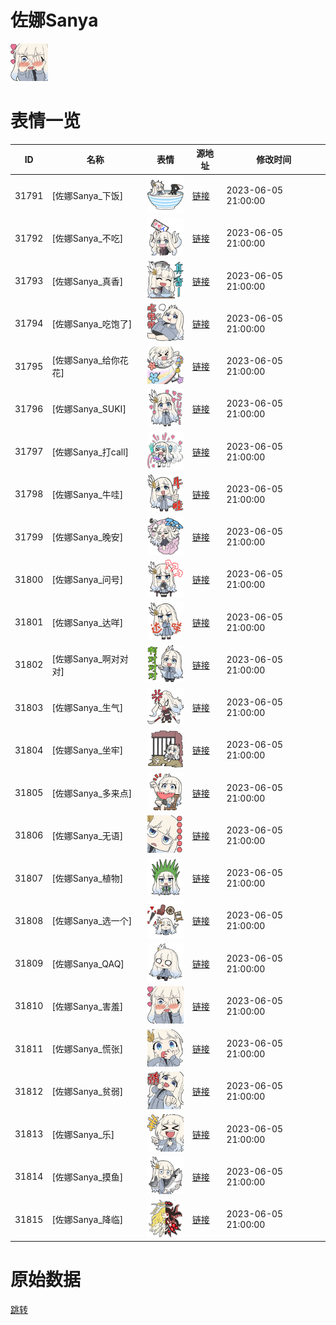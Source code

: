 # 佐娜Sanya

<img src="./cover.png" height="60" alt="cover" />

# 表情一览

|ID|名称|表情|源地址|修改时间|
|----|----|----|----|----|
|31791|[佐娜Sanya_下饭]|<img src="./pic/031791_%5B佐娜Sanya_下饭%5D.png" height="60" alt="下饭"/>|[链接](https://i0.hdslb.com/bfs/garb/fff6fc43f196371c28bfa26a3983bb33c493a4e0.png)|2023-06-05 21:00:00|
|31792|[佐娜Sanya_不吃]|<img src="./pic/031792_%5B佐娜Sanya_不吃%5D.png" height="60" alt="不吃"/>|[链接](https://i0.hdslb.com/bfs/garb/e06eab11374ec28dac4c7f3990af0ebbbe819eb8.png)|2023-06-05 21:00:00|
|31793|[佐娜Sanya_真香]|<img src="./pic/031793_%5B佐娜Sanya_真香%5D.png" height="60" alt="真香"/>|[链接](https://i0.hdslb.com/bfs/garb/400bd28fc002ff693071fb87a9178e4cd3523533.png)|2023-06-05 21:00:00|
|31794|[佐娜Sanya_吃饱了]|<img src="./pic/031794_%5B佐娜Sanya_吃饱了%5D.png" height="60" alt="吃饱了"/>|[链接](https://i0.hdslb.com/bfs/garb/8c46bc45fb816a9fafb4e59c7650d78d8459f3f6.png)|2023-06-05 21:00:00|
|31795|[佐娜Sanya_给你花花]|<img src="./pic/031795_%5B佐娜Sanya_给你花花%5D.png" height="60" alt="给你花花"/>|[链接](https://i0.hdslb.com/bfs/garb/8d0d9cce24ef9ab1af41e5d37b10ef2bed8d6a13.png)|2023-06-05 21:00:00|
|31796|[佐娜Sanya_SUKI]|<img src="./pic/031796_%5B佐娜Sanya_SUKI%5D.png" height="60" alt="SUKI"/>|[链接](https://i0.hdslb.com/bfs/garb/2d8ae2ec87532599aac80d5f716c6cf463bf407b.png)|2023-06-05 21:00:00|
|31797|[佐娜Sanya_打call]|<img src="./pic/031797_%5B佐娜Sanya_打call%5D.png" height="60" alt="打call"/>|[链接](https://i0.hdslb.com/bfs/garb/86788ecf6d8785e696d82ede051bca3b470ff5c1.png)|2023-06-05 21:00:00|
|31798|[佐娜Sanya_牛哇]|<img src="./pic/031798_%5B佐娜Sanya_牛哇%5D.png" height="60" alt="牛哇"/>|[链接](https://i0.hdslb.com/bfs/garb/69740876da467cf4a339b1f67fd31323f50aca44.png)|2023-06-05 21:00:00|
|31799|[佐娜Sanya_晚安]|<img src="./pic/031799_%5B佐娜Sanya_晚安%5D.png" height="60" alt="晚安"/>|[链接](https://i0.hdslb.com/bfs/garb/ed1f13214646855f244056d671337bb8020e704c.png)|2023-06-05 21:00:00|
|31800|[佐娜Sanya_问号]|<img src="./pic/031800_%5B佐娜Sanya_问号%5D.png" height="60" alt="问号"/>|[链接](https://i0.hdslb.com/bfs/garb/e9cd2c2a01032ad326812f8f821676f4893dfee3.png)|2023-06-05 21:00:00|
|31801|[佐娜Sanya_达咩]|<img src="./pic/031801_%5B佐娜Sanya_达咩%5D.png" height="60" alt="达咩"/>|[链接](https://i0.hdslb.com/bfs/garb/49168294396c59e92d1d498fd30158fe809091d5.png)|2023-06-05 21:00:00|
|31802|[佐娜Sanya_啊对对对]|<img src="./pic/031802_%5B佐娜Sanya_啊对对对%5D.png" height="60" alt="啊对对对"/>|[链接](https://i0.hdslb.com/bfs/garb/af33e81fb0a6a0d7615526ff54ec2a30eb85582d.png)|2023-06-05 21:00:00|
|31803|[佐娜Sanya_生气]|<img src="./pic/031803_%5B佐娜Sanya_生气%5D.png" height="60" alt="生气"/>|[链接](https://i0.hdslb.com/bfs/garb/6cda6adb385c2092270468a6cf384954ddfec016.png)|2023-06-05 21:00:00|
|31804|[佐娜Sanya_坐牢]|<img src="./pic/031804_%5B佐娜Sanya_坐牢%5D.png" height="60" alt="坐牢"/>|[链接](https://i0.hdslb.com/bfs/garb/961789d14eede8c51f736bb0165664e8ee7eda76.png)|2023-06-05 21:00:00|
|31805|[佐娜Sanya_多来点]|<img src="./pic/031805_%5B佐娜Sanya_多来点%5D.png" height="60" alt="多来点"/>|[链接](https://i0.hdslb.com/bfs/garb/f07dbfb434a8c7a9de1283eafbcd68ffee2d038e.png)|2023-06-05 21:00:00|
|31806|[佐娜Sanya_无语]|<img src="./pic/031806_%5B佐娜Sanya_无语%5D.png" height="60" alt="无语"/>|[链接](https://i0.hdslb.com/bfs/garb/abe69a4735d0afd9ef2de40e6f57e8306b9f8ff5.png)|2023-06-05 21:00:00|
|31807|[佐娜Sanya_植物]|<img src="./pic/031807_%5B佐娜Sanya_植物%5D.png" height="60" alt="植物"/>|[链接](https://i0.hdslb.com/bfs/garb/1424ef87a69e1209b82fc84a687721e4c9c7c71e.png)|2023-06-05 21:00:00|
|31808|[佐娜Sanya_选一个]|<img src="./pic/031808_%5B佐娜Sanya_选一个%5D.png" height="60" alt="选一个"/>|[链接](https://i0.hdslb.com/bfs/garb/12ae1f52d2fad7749ab25c3969db6c306a9cc496.png)|2023-06-05 21:00:00|
|31809|[佐娜Sanya_QAQ]|<img src="./pic/031809_%5B佐娜Sanya_QAQ%5D.png" height="60" alt="QAQ"/>|[链接](https://i0.hdslb.com/bfs/garb/ab91d92886d37eb76ad0976811d0762775dce065.png)|2023-06-05 21:00:00|
|31810|[佐娜Sanya_害羞]|<img src="./pic/031810_%5B佐娜Sanya_害羞%5D.png" height="60" alt="害羞"/>|[链接](https://i0.hdslb.com/bfs/garb/c8c17b6c5e30554aa51dc39e396e02d788e1fb2b.png)|2023-06-05 21:00:00|
|31811|[佐娜Sanya_慌张]|<img src="./pic/031811_%5B佐娜Sanya_慌张%5D.png" height="60" alt="慌张"/>|[链接](https://i0.hdslb.com/bfs/garb/8cc7687ade2e97b834dcbea264dd2b7519e94cb8.png)|2023-06-05 21:00:00|
|31812|[佐娜Sanya_贫弱]|<img src="./pic/031812_%5B佐娜Sanya_贫弱%5D.png" height="60" alt="贫弱"/>|[链接](https://i0.hdslb.com/bfs/garb/42bbd280e464bb483432705b9e38b129de278d41.png)|2023-06-05 21:00:00|
|31813|[佐娜Sanya_乐]|<img src="./pic/031813_%5B佐娜Sanya_乐%5D.png" height="60" alt="乐"/>|[链接](https://i0.hdslb.com/bfs/garb/98714881a8567230e6980938515662f1489c7981.png)|2023-06-05 21:00:00|
|31814|[佐娜Sanya_摸鱼]|<img src="./pic/031814_%5B佐娜Sanya_摸鱼%5D.png" height="60" alt="摸鱼"/>|[链接](https://i0.hdslb.com/bfs/garb/c57c51f158829f032a4d4d2067a9953ff96b8c6f.png)|2023-06-05 21:00:00|
|31815|[佐娜Sanya_降临]|<img src="./pic/031815_%5B佐娜Sanya_降临%5D.png" height="60" alt="降临"/>|[链接](https://i0.hdslb.com/bfs/garb/0d3d54ea1fe9e4f48834de6e8c26264e0fb28ebf.png)|2023-06-05 21:00:00|

# 原始数据

[跳转](./raw.json)

